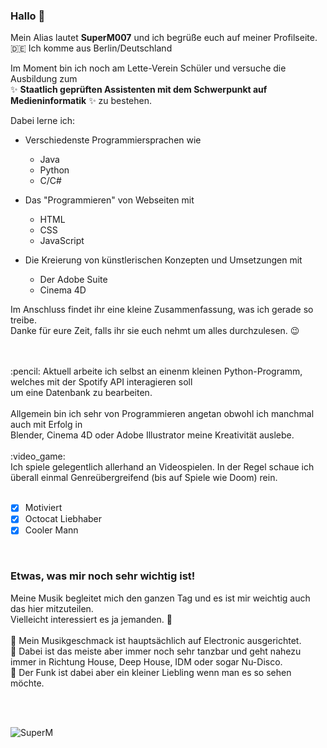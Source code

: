 ### Hallo 👋

Mein Alias lautet **SuperM007** und ich begrüße euch auf meiner Profilseite.<br>
:de: Ich komme aus Berlin/Deutschland

Im Moment bin ich noch am Lette-Verein Schüler und versuche die Ausbildung zum<br>
✨ **Staatlich geprüften Assistenten mit dem Schwerpunkt auf Medieninformatik** ✨ zu bestehen.

Dabei lerne ich:
- Verschiedenste Programmiersprachen wie
  - Java
  - Python
  - C/C#

- Das "Programmieren" von Webseiten mit
  - HTML
  - CSS
  - JavaScript

- Die Kreierung von künstlerischen Konzepten und Umsetzungen mit
  - Der Adobe Suite
  - Cinema 4D


Im Anschluss findet ihr eine kleine Zusammenfassung, was ich gerade so treibe.<br>
Danke für eure Zeit, falls ihr sie euch nehmt um alles durchzulesen. :wink:

<br>
<br>
:pencil: Aktuell arbeite ich selbst an einenm kleinen Python-Programm, welches mit der Spotify API interagieren soll<br>
um eine Datenbank zu bearbeiten.<br>
<br>
Allgemein bin ich sehr von Programmieren angetan obwohl ich manchmal auch mit Erfolg in<br>
Blender, Cinema 4D oder Adobe Illustrator meine Kreativität auslebe.<br>
<br>
:video_game:<br>
Ich spiele gelegentlich allerhand an Videospielen.
In der Regel schaue ich überall einmal Genreübergreifend (bis auf Spiele wie Doom) rein.<br>
<br>

- [x] Motiviert
- [x] Octocat Liebhaber
- [x] Cooler Mann
<br>

### Etwas, was mir noch sehr wichtig ist!
Meine Musik begleitet mich den ganzen Tag und es ist mir weichtig auch das hier mitzuteilen.<br>
Vielleicht interessiert es ja jemanden. :slightly_smiling_face:<br>
<br>
:man_dancing: Mein Musikgeschmack ist hauptsächlich auf Electronic ausgerichtet.<br>
:man_dancing: Dabei ist das meiste aber immer noch sehr tanzbar und geht nahezu immer in Richtung House, Deep House, IDM oder sogar Nu-Disco.<br>
:man_dancing: Der Funk ist dabei aber ein kleiner Liebling wenn man es so sehen möchte.<br>

<br>
<br>

![SuperM](https://user-images.githubusercontent.com/64704741/138521367-b933ad23-e98d-45fe-8d1c-ad3bedc64a29.jpg)

<br>
